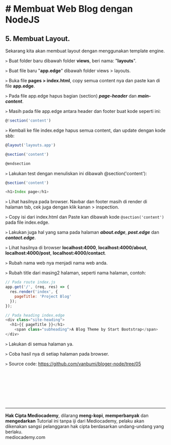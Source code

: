 # # Membuat Web Blog dengan NodeJS



## 5. Membuat Layout.



Sekarang kita akan membuat layout dengan menggunakan template engine.

```>``` Buat folder baru dibawah folder **views**, beri nama:  "**layouts**".

```>``` Buat file baru "**app.edge**" dibawah folder views > layouts.

```>``` Buka file **pages > index.html**, copy semua content nya dan paste kan di file **app.edge**.

```>``` Pada file app.edge hapus bagian (section) ***page-header*** dan ***main-content***. 

```>``` Masih pada file app.edge antara header dan footer buat kode seperti ini:

```javascript
@!section('content')
```



```>``` Kembali ke file index.edge hapus semua content, dan update dengan kode sbb:

```javascript
@layout('layouts.app')

@section('content')

@endsection
```

```>``` Lakukan test dengan menuliskan ini dibawah @section('content'):

```javascript
@section('content')

<h1>Index page</h1>
```

```>``` Lihat hasilnya pada browser. Navbar dan footer masih di render di halaman tsb, cek juga dengan klik kanan > inspection.



```>``` Copy isi dari index.html dan Paste kan dibawah kode ```@section('content')``` pada file index.edge.

```>``` Lakukan juga hal yang sama pada halaman ***about.edge***, ***post.edge*** dan ***contact.edge***.



```>``` Lihat hasilnya di browser **localhost:4000**, **localhost:4000/about**, **localhost:4000/post**, **localhost:4000/contact**.

```>``` Rubah nama web nya menjadi nama web anda.

``>`` Rubah title dari masing2 halaman, seperti nama halaman, contoh:

```javascript
// Pada route index.js
app.get('/', (req, res) => {
  res.render('index', {
    pageTitle: 'Project Blog'
  });
});

// Pada heading index.edge
<div class="site-heading">
  <h1>{{ pageTitle }}</h1>
	<span class="subheading">A Blog Theme by Start Bootstrap</span>
</div>
```

```>``` Lakukan di semua halaman ya.

```>``` Coba hasil nya di setiap halaman pada browser.



```>``` Source code: https://github.com/vanbumi/bloger-node/tree/05







<br>

<br>

<br>

<br>

<br>

<br>

<hr>

**Hak Cipta Mediocademy**, dilarang **meng-kopi**, **memperbanyak** dan **mengedarkan** Tutorial ini tanpa iji dari Mediocademy,  pelaku akan dikenakan sangsi pelanggaran hak cipta berdasarkan undang-undang yang berlaku. <br> mediocademy.com

